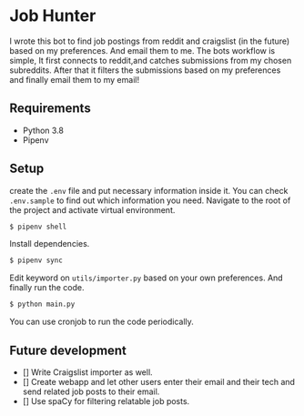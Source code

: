 # Job Hunter
I wrote this bot to find job postings from reddit and craigslist (in the future)
based on my preferences. And email them to me. The bots workflow is simple, It 
first connects to reddit,and catches submissions from my chosen subreddits. 
After that it filters the submissions based on my preferences and finally email 
them to my email!

## Requirements
- Python 3.8
- Pipenv

## Setup
create the `.env` file and put necessary information inside it. You can check 
`.env.sample` to find out which information you need.
Navigate to the root of the project and activate virtual environment.
``` sh
$ pipenv shell
```
Install dependencies.
``` sh
$ pipenv sync
```
Edit keyword on `utils/importer.py` based on your own preferences.
And finally run the code.
``` sh
$ python main.py
```
You can use cronjob to run the code periodically.

## Future development
- [] Write Craigslist importer as well.
- [] Create webapp and let other users enter their email and their tech and send 
related job posts to their email.
- [] Use spaCy for filtering relatable job posts.